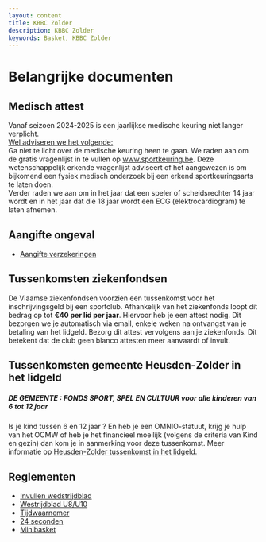 ```yaml
---
layout: content
title: KBBC Zolder
description: KBBC Zolder
keywords: Basket, KBBC Zolder
---
```


# Belangrijke documenten

## Medisch attest   

Vanaf seizoen 2024-2025 is een jaarlijkse medische keuring niet langer verplicht.  
<ins>Wel adviseren we het volgende:</ins>  
Ga niet te licht over de medische keuring heen te gaan. We raden aan om de gratis vragenlijst in te vullen op www.sportkeuring.be. Deze wetenschappelijk erkende vragenlijst adviseert of het aangewezen is om bijkomend een fysiek medisch onderzoek bij een erkend sportkeuringsarts te laten doen.  
Verder raden we aan om in het jaar dat een speler of scheidsrechter 14 jaar wordt en in het jaar dat die 18 jaar wordt een ECG (elektrocardiogram) te laten afnemen.  

## Aangifte ongeval   

 * [Aangifte verzekeringen](/club/documenten/verzekeringsformulier.pdf)
 
## Tussenkomsten ziekenfondsen

De Vlaamse ziekenfondsen voorzien een tussenkomst voor het inschrijvingsgeld bij een sportclub. Afhankelijk van het ziekenfonds loopt dit bedrag op tot **€40 per lid per jaar**.
Hiervoor heb je een attest nodig. Dit bezorgen we je automatisch via email, enkele weken na ontvangst van je betaling van het lidgeld. Bezorg dit attest vervolgens aan je ziekenfonds.
Dit betekent dat de club geen blanco attesten meer aanvaardt of invult. 

 ## Tussenkomsten gemeente Heusden-Zolder in het lidgeld
 
 ##### DE GEMEENTE : FONDS SPORT, SPEL EN CULTUUR voor alle kinderen van 6 tot 12 jaar
 
 Is je kind tussen 6 en 12 jaar ? En heb je een OMNIO-statuut, krijg je hulp van het OCMW of heb je het financieel moeilijk (volgens de criteria van Kind en gezin) dan kom je in aanmerking voor deze tussenkomst. Meer informatie op [Heusden-Zolder tussenkomst in het lidgeld.](https://www.aap-nel.be/content/detail/43/fonds-sport-spel-en-cultuur) 
 
 ## Reglementen
  
 * [Invullen wedstrijdblad](/club/documenten/invullenwedstrijdblad.doc) 
 * [Westrijdblad U8/U10](/club/documenten/HandleidingwedstrijdbladU8_U10.pdf)
 * [Tijdwaarnemer](/club/documenten/regelstijdwaarnemer.doc)
 * [24 seconden](/club/documenten/24secondenregel.pdf)
 * [Minibasket](/club/documenten/minibasketdossierVBL.doc)

